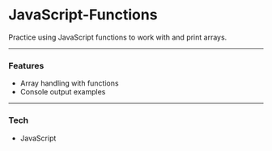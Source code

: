 # JavaScript-Functions

Practice using JavaScript functions to work with and print arrays.

---

### Features

* Array handling with functions
* Console output examples

---

### Tech

* JavaScript

